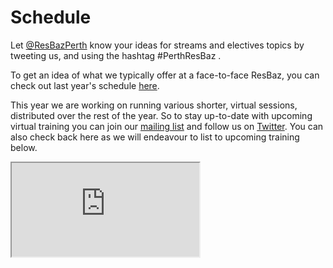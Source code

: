 # Schedule

Let [@ResBazPerth](https://twitter.com/ResBazPerth) know your ideas for streams and electives topics by tweeting us, and using the hashtag #PerthResBaz .

To get an idea of what we typically offer at a face-to-face ResBaz, you can check out last year's schedule [here](https://resbaz.github.io/resbaz2019/perth/#schedule).

This year we are working on running various shorter, virtual sessions, distributed over the rest of the year.
So to stay up-to-date with upcoming virtual training you can join our [mailing list](http://eepurl.com/cpLx6r) and follow us on [Twitter](https://twitter.com/ResBazPerth). You can also check back here as we will endeavour to list to upcoming training below.

<iframe src="https://docs.google.com/spreadsheets/d/e/2PACX-1vQOPybTHuMUqcpr7tZvzm6QPt6jS6ObCV57xSE2LUH1awDkFtMCyX_QDN81KT8BoBfFsDSR5Kx2mpM5/pubhtml?gid=0&amp;single=true&amp;widget=true&amp;headers=false"></iframe>